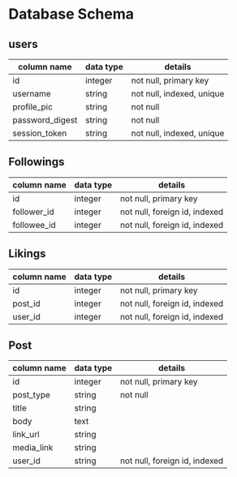 # Database Schema

## users
column name     | data type | details
----------------|-----------|-----------------------
id              | integer   | not null, primary key
username        | string    | not null, indexed, unique
profile_pic     | string    | not null
password_digest | string    | not null
session_token   | string    | not null, indexed, unique

## Followings
column name     | data type | details
----------------|-----------|-----------------------
id              | integer   | not null, primary key
follower_id     | integer   | not null, foreign id, indexed
followee_id     | integer   | not null, foreign id, indexed

## Likings
column name     | data type | details
----------------|-----------|-----------------------
id              | integer   | not null, primary key
post_id         | integer   | not null, foreign id, indexed
user_id         | integer   | not null, foreign id, indexed

## Post
column name     | data type | details
----------------|-----------|-----------------------
id              | integer   | not null, primary key
post_type       | string    | not null
title           | string    |
body            | text      |
link_url        | string    |
media_link      | string    |
user_id         | string    | not null, foreign id, indexed
